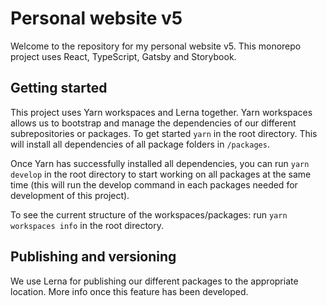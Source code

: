 # Personal website v5

Welcome to the repository for my personal website v5.
This monorepo project uses React, TypeScript, Gatsby and Storybook.

## Getting started

This project uses Yarn workspaces and Lerna together. Yarn workspaces allows us to bootstrap and manage the dependencies of our different subrepositories or packages. To get started `yarn` in the root directory. This will install all dependencies of all package folders in `/packages`.

Once Yarn has successfully installed all dependencies, you can run `yarn develop` in the root directory to start working on all packages at the same time (this will run the develop command in each packages needed for development of this project).

To see the current structure of the workspaces/packages: run `yarn workspaces info` in the root directory.

## Publishing and versioning

We use Lerna for publishing our different packages to the appropriate location. More info once this feature has been developed.
